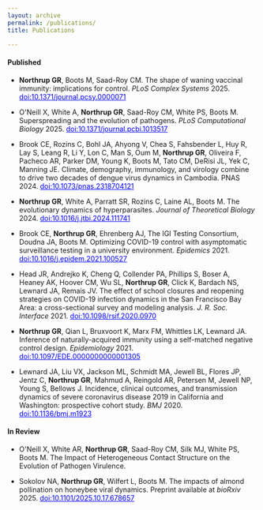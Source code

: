 ```yaml
---
layout: archive
permalink: /publications/
title: Publications

---
```


#### Published

- <b>Northrup GR</b>, Boots M, Saad-Roy CM. The shape of waning vaccinal immunity: implications for control.  <i>PLoS Complex Systems</i> 2025. <a href="https://doi.org/10.1371/journal.pcsy.0000071" target="_blank" style="color:blue;"> doi:10.1371/journal.pcsy.0000071 </a>

- O'Neill X, White A, <b>Northrup GR</b>, Saad-Roy CM, White PS, Boots M. Superspreading and the evolution of pathogens. <i>PLoS Computational Biology</i> 2025. <a href="https://doi.org/10.1371/journal.pcbi.1013517" target="_blank" style="color:blue;"> doi:10.1371/journal.pcbi.1013517 </a>

- Brook CE, Rozins C, Bohl JA, Ahyong V, Chea S, Fahsbender L, Huy R, Lay S, Leang R, Li Y, Lon C, Man S, Oum M, <b>Northrup GR</b>, Oliveira F, Pacheco AR, Parker DM, Young K, Boots M, Tato CM, DeRisi JL, Yek C, Manning JE. Climate, demography, immunology, and virology combine to drive two decades of dengue virus dynamics in Cambodia. PNAS 2024. <a href="https://doi.org/10.1073/pnas.2318704121" target="_blank" style="color:blue;">  doi:10.1073/pnas.2318704121 </a>

- <b>Northrup GR</b>, White A, Parratt SR, Rozins C, Laine AL, Boots M. The evolutionary dynamics of hyperparasites. <i>Journal of Theoretical Biology</i> 2024. <a href="https://doi.org/10.1016/j.jtbi.2024.111741" target="_blank" style="color:blue;"> doi:10.1016/j.jtbi.2024.111741 </a>

- Brook CE, <b> Northrup GR</b>, Ehrenberg AJ, The IGI Testing Consortium, Doudna JA, Boots M. Optimizing COVID-19 control with asymptomatic surveillance testing in a university environment. <i>Epidemics</i> 2021. <a href="https://doi.org/10.1016/j.epidem.2021.100527" target="_blank" style="color:blue;"> doi:10.1016/j.epidem.2021.100527 </a>

- Head JR, Andrejko K, Cheng Q, Collender PA, Phillips S, Boser A, Heaney AK, Hoover CM, Wu SL, <b>Northrup GR</b>, Click K, Bardach NS, Lewnard JA, Remais JV. The effect of school closures and reopening strategies on COVID-19 infection dynamics in the San Francisco Bay Area: a cross-sectional survey and modeling analysis. <i>J. R. Soc. Interface</i> 2021. <a href="https://royalsocietypublishing.org/doi/10.1098/rsif.2020.0970" target="_blank" style="color:blue;"> doi:10.1098/rsif.2020.0970 </a>

- <b>Northrup GR</b>, Qian L, Bruxvoort K, Marx FM, Whittles LK, Lewnard JA. Inference of naturally-acquired immunity using a self-matched negative control design. <i>Epidemiology</i> 2021. <a href="https://journals.lww.com/epidem/Fulltext/2021/03000/Inference_of_Naturally_Acquired_Immunity_Using_a.3.aspx" target="_blank" style="color:blue;"> doi:10.1097/EDE.0000000000001305 </a>

- Lewnard JA, Liu VX, Jackson ML, Schmidt MA, Jewell BL, Flores JP, Jentz C, <b>Northrup GR</b>, Mahmud A, Reingold AR, Petersen M, Jewell NP, Young S, Bellows J. Incidence, clinical outcomes, and transmission dynamics of severe coronavirus disease 2019 in California and Washington: prospective cohort study. <i>BMJ</i> 2020. <a href="https://www.bmj.com/content/369/bmj.m1923" target="_blank" style="color:blue;"> doi:10.1136/bmj.m1923 </a>

#### In Review

- O'Neill X, White AR, <b>Northrup GR</b>, Saad-Roy CM, Silk MJ, White PS, Boots M. The Impact of Heterogeneous Contact Structure on the Evolution of Pathogen Virulence.

- Sokolov NA, <b>Northrup GR</b>, Wilfert L, Boots M. The impacts of almond pollination on honeybee viral dynamics. Preprint available at <i> bioRxiv </i> 2025. <a href="https://doi.org/10.1101/2025.10.17.678657" target="_blank" style="color:blue;"> doi:10.1101/2025.10.17.678657 </a>

